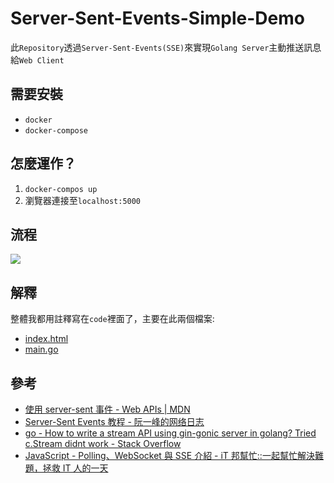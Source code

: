 # Server-Sent-Events-Simple-Demo

此`Repository`透過`Server-Sent-Events(SSE)`來實現`Golang Server`主動推送訊息給`Web Client`

## 需要安裝

* `docker`
* `docker-compose`

## 怎麼運作？

1. `docker-compos up`
2. 瀏覽器連接至`localhost:5000`

## 流程

![](https://imgur.com/AXWDxK7.jpg)

## 解釋

整體我都用註釋寫在`code`裡面了，主要在此兩個檔案:

* [index.html](./index.html)
* [main.go](./main.go)

## 參考

* [使用 server-sent 事件 - Web APIs | MDN](https://developer.mozilla.org/zh-TW/docs/Web/API/Server-sent_events/Using_server-sent_events)
* [Server-Sent Events 教程 - 阮一峰的网络日志](https://www.ruanyifeng.com/blog/2017/05/server-sent_events.html)
* [go - How to write a stream API using gin-gonic server in golang? Tried c.Stream didnt work - Stack Overflow](https://stackoverflow.com/questions/44825244/how-to-write-a-stream-api-using-gin-gonic-server-in-golang-tried-c-stream-didnt)
* [JavaScript - Polling、WebSocket 與 SSE 介紹 - iT 邦幫忙::一起幫忙解決難題，拯救 IT 人的一天](https://ithelp.ithome.com.tw/articles/10230335)
